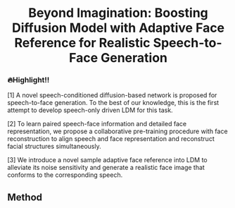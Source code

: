 
<p align="center">
  <h1 align="center">Beyond Imagination: Boosting Diffusion Model with Adaptive Face Reference for Realistic Speech-to-Face Generation</h1>

### 🔥Highlight!!

[1] A novel speech-conditioned diffusion-based network is proposed for speech-to-face generation. To the best of our knowledge, this is the first attempt to develop speech-only driven LDM for this task. 

[2] To learn paired speech-face information and detailed face representation, we propose a collaborative pre-training procedure with face reconstruction to align speech and face representation and reconstruct facial structures simultaneously.

[3] We introduce a novel sample adaptive face reference into LDM to alleviate its noise sensitivity and generate a realistic face image that conforms to the corresponding speech.

## Method



